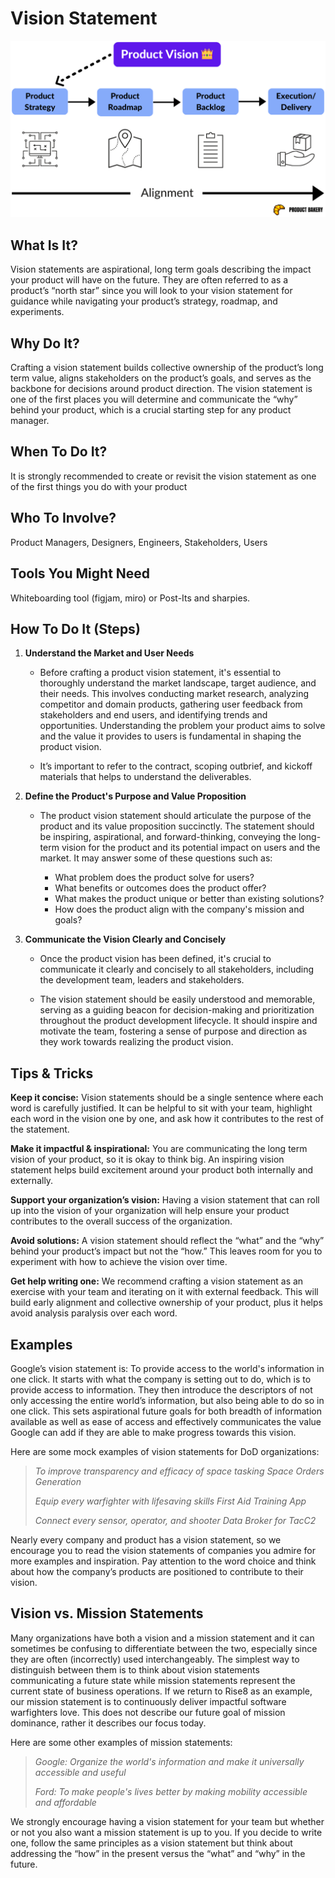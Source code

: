 # Vision Statement

![vision strategy](../../../assets/Product+Vision+Overview.png)

## What Is It? 
Vision statements are aspirational, long term goals describing the impact your product will have on the future. They are often referred to as a product’s “north star” since you will look to your vision statement for guidance while navigating your product’s strategy, roadmap, and experiments.  

## Why Do It? 
Crafting a vision statement builds collective ownership of the product’s long term value, aligns stakeholders on the product’s goals, and serves as the backbone for decisions around product direction.
The vision statement is one of the first places you will determine and communicate the “why” behind your product, which is a crucial starting step for any product manager. 

## When To Do It?
It is strongly recommended to create or revisit the vision statement as one of the first things you do with your product

## Who To Involve?
Product Managers, Designers, Engineers, Stakeholders, Users

## Tools You Might Need
Whiteboarding tool (figjam, miro) or Post-Its and sharpies.

## How To Do It (Steps)

1. **Understand the Market and User Needs**
    * Before crafting a product vision statement, it's essential to thoroughly understand the market landscape, target audience, and their needs. This involves conducting market research, analyzing competitor and domain  products, gathering user feedback from stakeholders and end users, and identifying trends and opportunities. Understanding the problem your product aims to solve and the value it provides to users is fundamental in shaping the product vision.
      
    * It’s important to refer to the contract, scoping outbrief, and kickoff materials  that helps to understand the deliverables. 

2. **Define the Product's Purpose and Value Proposition**

    * The product vision statement should articulate the purpose of the product and its value proposition succinctly. The statement should be inspiring, aspirational, and forward-thinking, conveying the long-term vision for the product and its potential impact on users and the market. It may answer some of these questions such as:
      
      * What problem does the product solve for users?
      * What benefits or outcomes does the product offer?
      * What makes the product unique or better than existing solutions?
      * How does the product align with the company's mission and goals?  

4. **Communicate the Vision Clearly and Concisely**
    * Once the product vision has been defined, it's crucial to communicate it clearly and concisely to all stakeholders, including the development team, leaders and stakeholders.
      
    * The vision statement should be easily understood and memorable, serving as a guiding beacon for decision-making and prioritization throughout the product development lifecycle. It should inspire and motivate the team, fostering a sense of purpose and direction as they work towards realizing the product vision.

## Tips & Tricks

**Keep it concise:** Vision statements should be a single sentence where each word is carefully justified. It can be helpful to sit with your team, highlight each word in the vision one by one, and ask how it contributes to the rest of the statement. 

**Make it impactful & inspirational:** You are communicating the long term vision of your product, so it is okay to think big. An inspiring vision statement helps build excitement around your product both internally and externally.

**Support your organization’s vision:** Having a vision statement that can roll up into the vision of your organization will help ensure your product contributes to the overall success of the organization.

**Avoid solutions:** A vision statement should reflect the “what” and the “why” behind your product’s impact but not the “how.” This leaves room for you to experiment with how to achieve the vision over time.

**Get help writing one:** We recommend crafting a vision statement as an exercise with your team and iterating on it with external feedback. This will build early alignment and collective ownership of your product, plus it helps avoid analysis paralysis over each word.

## Examples
Google’s vision statement is: To provide access to the world's information in one click. It starts with what the company is setting out to do, which is to provide access to information. They then introduce the descriptors of not only accessing the entire world’s information, but also being able to do so in one click. This sets aspirational future goals for both breadth of information available as well as ease of access and effectively communicates the value Google can add if they are able to make progress towards this vision.

Here are some mock examples of vision statements for DoD organizations:

> _To improve transparency and efficacy of space tasking 
Space Orders Generation_
> 
> _Equip every warfighter with lifesaving skills
First Aid Training App_
>
> _Connect every sensor, operator, and shooter
Data Broker for TacC2_


Nearly every company and product has a vision statement, so we encourage you to read the vision statements of companies you admire for more examples and inspiration. Pay attention to the word choice and think about how the company’s products are positioned to contribute to their vision.

## Vision vs. Mission Statements

Many organizations have both a vision and a mission statement and it can sometimes be confusing to differentiate between the two, especially since they are often (incorrectly) used interchangeably. The simplest way to distinguish between them is to think about vision statements communicating a future state while mission statements represent the current state of business operations. If we return to Rise8 as an example, our mission statement is to continuously deliver impactful software warfighters love. This does not describe our future goal of mission dominance, rather it describes our focus today.

Here are some other examples of mission statements:

> _Google: Organize the world's information and make it universally accessible and useful_
>
> _Ford: To make people's lives better by making mobility accessible and affordable_

We strongly encourage having a vision statement for your team but whether or not you also want a mission statement is up to you. If you decide to write one, follow the same principles as a vision statement but think about addressing the “how” in the present versus the “what” and “why” in the future.
